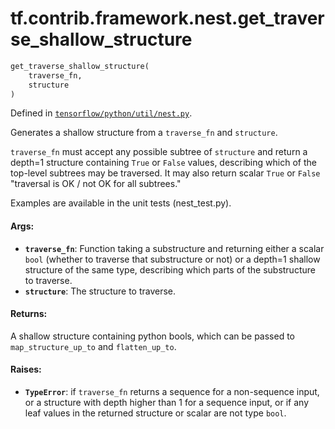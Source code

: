 <div itemscope itemtype="http://developers.google.com/ReferenceObject">
<meta itemprop="name" content="tf.contrib.framework.nest.get_traverse_shallow_structure" />
</div>

# tf.contrib.framework.nest.get_traverse_shallow_structure

``` python
get_traverse_shallow_structure(
    traverse_fn,
    structure
)
```



Defined in [`tensorflow/python/util/nest.py`](https://www.tensorflow.org/code/tensorflow/python/util/nest.py).

Generates a shallow structure from a `traverse_fn` and `structure`.

`traverse_fn` must accept any possible subtree of `structure` and return
a depth=1 structure containing `True` or `False` values, describing which
of the top-level subtrees may be traversed.  It may also
return scalar `True` or `False` "traversal is OK / not OK for all subtrees."

Examples are available in the unit tests (nest_test.py).

#### Args:

* <b>`traverse_fn`</b>: Function taking a substructure and returning either a scalar
    `bool` (whether to traverse that substructure or not) or a depth=1
    shallow structure of the same type, describing which parts of the
    substructure to traverse.
* <b>`structure`</b>: The structure to traverse.


#### Returns:

A shallow structure containing python bools, which can be passed to
`map_structure_up_to` and `flatten_up_to`.


#### Raises:

* <b>`TypeError`</b>: if `traverse_fn` returns a sequence for a non-sequence input,
    or a structure with depth higher than 1 for a sequence input,
    or if any leaf values in the returned structure or scalar are not type
    `bool`.